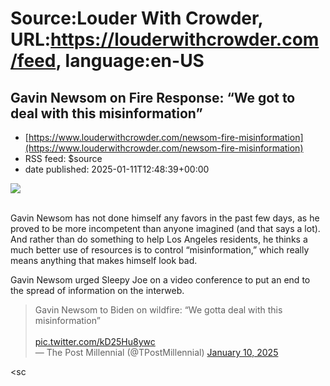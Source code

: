# Source:Louder With Crowder, URL:https://louderwithcrowder.com/feed, language:en-US

## Gavin Newsom on Fire Response: “We got to deal with this misinformation”
 - [https://www.louderwithcrowder.com/newsom-fire-misinformation](https://www.louderwithcrowder.com/newsom-fire-misinformation)
 - RSS feed: $source
 - date published: 2025-01-11T12:48:39+00:00

<img src="https://www.louderwithcrowder.com/media-library/image.png?id=55557472&width=1200&height=400&coordinates=0%2C32%2C0%2C33"/><br/><br/><p>Gavin Newsom has not done himself any favors in the past few days, as he proved to be more incompetent than anyone imagined (and that says a lot). And rather than do something to help Los Angeles residents, he thinks a much better use of resources is to control “misinformation,” which really means anything that makes himself look bad. </p><p>Gavin Newsom urged Sleepy Joe on a video conference to put an end to the spread of information on the interweb.</p><div class="rm-embed embed-media"><blockquote class="twitter-tweet">Gavin Newsom to Biden on wildfire: “We gotta deal with this misinformation”<br/><br/> <a href="https://t.co/kD25Hu8ywc">pic.twitter.com/kD25Hu8ywc</a><br/>— The Post Millennial (@TPostMillennial) <a href="https://twitter.com/TPostMillennial/status/1877798301279343048?ref_src=twsrc%5Etfw">January 10, 2025</a></blockquote> <sc

